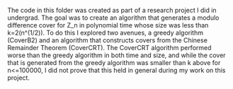 The code in this folder was created as part of a research project I did in undergrad. The goal was to create an algorithm that generates a modulo difference cover for Z_n in polynomial time whose size was less than k=2(n^(1/2)).
To do this I explored two avenues, a greedy algorithm (CoverB2) and an algorithm that constructs covers from the Chinese Remainder Theorem (CoverCRT).
The CoverCRT algorithm performed worse than the greedy algorithm in both time and size, and while the cover that is generated from the greedy algorithm was smaller than k above for n<=100000, I did not prove that this held in general during my work on this project.
